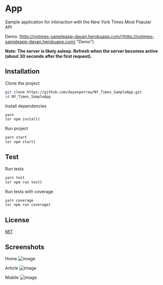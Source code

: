 # App

Sample application for interaction with the New York Times Most Popular API

Demo: 
[http://nytimes-sampleapp-dayan.herokuapp.com/](http://nytimes-sampleapp-dayan.herokuapp.com/ "Demo")

**Note: The server is likely asleep. Refresh when the server becomes active (about 30 seconds after the first request).**


## Installation

Clone the project

```bash
git clone https://github.com/dayanpetrow/NY_Times_SampleApp.git
cd NY_Times_SampleApp
```

Install dependencies
```bash
yarn 
(or npm install)
```

Run project
```bash
yarn start 
(or npm start)
```

## Test

Run tests

```bash
yarn test
(or npm run test)
```

Run tests with coverage
```bash
yarn coverage
(or npm run coverage)
```

## License
[MIT](https://choosealicense.com/licenses/mit/)

## Screenshots
Home
![image](https://user-images.githubusercontent.com/26420002/58155674-0188a780-7c7d-11e9-9e4c-44fcc3f2afd9.png)

Article
![image](https://user-images.githubusercontent.com/26420002/58155777-46acd980-7c7d-11e9-8441-9ed30c07c935.png)

Mobile
![image](https://user-images.githubusercontent.com/26420002/58156101-069a2680-7c7e-11e9-8dad-5b298d804613.png)

